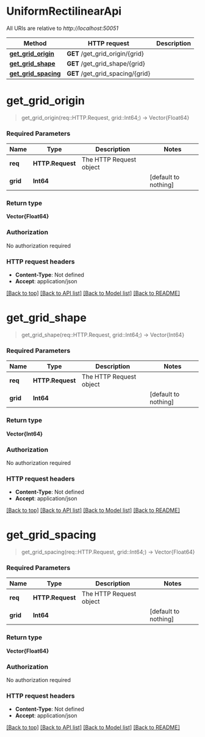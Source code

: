 # UniformRectilinearApi

All URIs are relative to *http://localhost:50051*

Method | HTTP request | Description
------------- | ------------- | -------------
[**get_grid_origin**](UniformRectilinearApi.md#get_grid_origin) | **GET** /get_grid_origin/{grid} | 
[**get_grid_shape**](UniformRectilinearApi.md#get_grid_shape) | **GET** /get_grid_shape/{grid} | 
[**get_grid_spacing**](UniformRectilinearApi.md#get_grid_spacing) | **GET** /get_grid_spacing/{grid} | 


# **get_grid_origin**
> get_grid_origin(req::HTTP.Request, grid::Int64;) -> Vector{Float64}



### Required Parameters

Name | Type | Description  | Notes
------------- | ------------- | ------------- | -------------
 **req** | **HTTP.Request** | The HTTP Request object | 
**grid** | **Int64**|  | [default to nothing]

### Return type

**Vector{Float64}**

### Authorization

No authorization required

### HTTP request headers

 - **Content-Type**: Not defined
 - **Accept**: application/json

[[Back to top]](#) [[Back to API list]](../README.md#documentation-for-api-endpoints) [[Back to Model list]](../README.md#documentation-for-models) [[Back to README]](../README.md)

# **get_grid_shape**
> get_grid_shape(req::HTTP.Request, grid::Int64;) -> Vector{Int64}



### Required Parameters

Name | Type | Description  | Notes
------------- | ------------- | ------------- | -------------
 **req** | **HTTP.Request** | The HTTP Request object | 
**grid** | **Int64**|  | [default to nothing]

### Return type

**Vector{Int64}**

### Authorization

No authorization required

### HTTP request headers

 - **Content-Type**: Not defined
 - **Accept**: application/json

[[Back to top]](#) [[Back to API list]](../README.md#documentation-for-api-endpoints) [[Back to Model list]](../README.md#documentation-for-models) [[Back to README]](../README.md)

# **get_grid_spacing**
> get_grid_spacing(req::HTTP.Request, grid::Int64;) -> Vector{Float64}



### Required Parameters

Name | Type | Description  | Notes
------------- | ------------- | ------------- | -------------
 **req** | **HTTP.Request** | The HTTP Request object | 
**grid** | **Int64**|  | [default to nothing]

### Return type

**Vector{Float64}**

### Authorization

No authorization required

### HTTP request headers

 - **Content-Type**: Not defined
 - **Accept**: application/json

[[Back to top]](#) [[Back to API list]](../README.md#documentation-for-api-endpoints) [[Back to Model list]](../README.md#documentation-for-models) [[Back to README]](../README.md)

